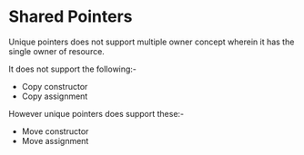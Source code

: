# Shared Pointers
Unique pointers does not support multiple owner concept wherein it has the single owner of resource.

It does not support the following:-
* Copy constructor
* Copy assignment

However unique pointers does support these:-
* Move constructor
* Move assignment
